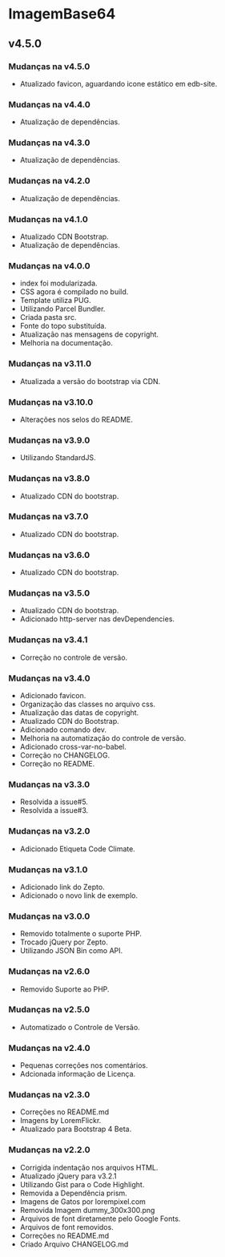 # ImagemBase64

## v4.5.0

### Mudanças na v4.5.0

- Atualizado favicon, aguardando icone estático em edb-site.

### Mudanças na v4.4.0

- Atualização de dependências.

### Mudanças na v4.3.0

- Atualização de dependências.

### Mudanças na v4.2.0

- Atualização de dependências.

### Mudanças na v4.1.0

- Atualizado CDN Bootstrap.
- Atualização de dependências.

### Mudanças na v4.0.0

- index foi modularizada.
- CSS agora é compilado no build.
- Template utiliza PUG.
- Utilizando Parcel Bundler.
- Criada pasta src.
- Fonte do topo substituída.
- Atualização nas mensagens de copyright.
- Melhoria na documentação.

### Mudanças na v3.11.0

- Atualizada a versão do bootstrap via CDN.

### Mudanças na v3.10.0

- Alterações nos selos do README.

### Mudanças na v3.9.0

- Utilizando StandardJS.

### Mudanças na v3.8.0

- Atualizado CDN do bootstrap.

### Mudanças na v3.7.0

- Atualizado CDN do bootstrap.

### Mudanças na v3.6.0

- Atualizado CDN do bootstrap.

### Mudanças na v3.5.0

- Atualizado CDN do bootstrap.
- Adicionado http-server nas devDependencies.

### Mudanças na v3.4.1

- Correção no controle de versão.

### Mudanças na v3.4.0

- Adicionado favicon.
- Organização das classes no arquivo css.
- Atualização das datas de copyright.
- Atualizado CDN do Bootstrap.
- Adicionado comando dev.
- Melhoria na automatização do controle de versão.
- Adicionado cross-var-no-babel.
- Correção no CHANGELOG.
- Correção no README.

### Mudanças na v3.3.0

- Resolvida a issue#5.
- Resolvida a issue#3.

### Mudanças na v3.2.0

- Adicionado Etiqueta Code Climate.

### Mudanças na v3.1.0

- Adicionado link do Zepto.
- Adicionado o novo link de exemplo.

### Mudanças na v3.0.0

- Removido totalmente o suporte PHP.
- Trocado jQuery por Zepto.
- Utilizando JSON Bin como API.

### Mudanças na v2.6.0

- Removido Suporte ao PHP.

### Mudanças na v2.5.0

- Automatizado o Controle de Versão.

### Mudanças na v2.4.0

- Pequenas correções nos comentários.
- Adcionada informação de Licença.

### Mudanças na v2.3.0

- Correções no README.md
- Imagens by LoremFlickr.
- Atualizado para Bootstrap 4 Beta.

### Mudanças na v2.2.0

- Corrigida indentação nos arquivos HTML.
- Atualizado jQuery para v3.2.1
- Utilizando Gist para o Code Highlight.
- Removida a Dependência prism.
- Imagens de Gatos por lorempixel.com
- Removida Imagem dummy_300x300.png
- Arquivos de font diretamente pelo Google Fonts.
- Arquivos de font removidos.
- Correções no README.md
- Criado Arquivo CHANGELOG.md
